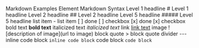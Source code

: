 Markdown Examples
Element Markdown Syntax
Level 1 headline # Level 1 headline
Level 2 headline ## Level 2 headline
Level 5 headline ##### Level 5 headline
list item - list item
[ ] done [ ] checkbox
[x] done [x] checkbox
bold text **bold text**
italicized text _italicized text_
link [link text](https://www.example.com)
image ![description of image](url to image)
block quote > block quote
divider ---
inline code block `inline code block`
code block `code block`
